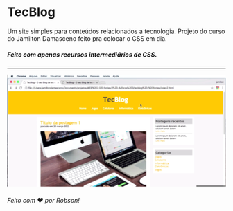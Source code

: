 # TecBlog
Um site simples para conteúdos relacionados a tecnologia.
Projeto do curso do Jamilton Damasceno feito pra colocar o CSS em dia. 

<h5>Feito com apenas recursos intermediários de CSS.</h5>

<hr>

<p align="center">
	<img alt="exemplo" src="github/exemplo.PNG" witdh="50%">
</p>

<h6>Feito com ♥ por Robson!</h6>
